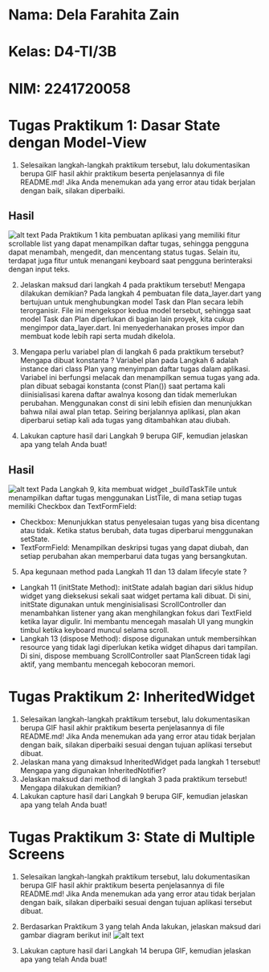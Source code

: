 # Nama: Dela Farahita Zain
# Kelas: D4-TI/3B
# NIM: 2241720058

# Tugas Praktikum 1: Dasar State dengan Model-View
1. Selesaikan langkah-langkah praktikum tersebut, lalu dokumentasikan berupa GIF hasil akhir praktikum beserta penjelasannya di file README.md! Jika Anda menemukan ada yang error atau tidak berjalan dengan baik, silakan diperbaiki.
## Hasil
![alt text](images/TugasPrak1-No1.gif)
Pada Praktikum 1 kita pembuatan aplikasi yang memiliki fitur scrollable list yang dapat menampilkan daftar tugas, sehingga pengguna dapat menambah, mengedit, dan mencentang status tugas. Selain itu, terdapat juga fitur untuk menangani keyboard saat pengguna berinteraksi dengan input teks.

2. Jelaskan maksud dari langkah 4 pada praktikum tersebut! Mengapa dilakukan demikian?
Pada langkah 4 pembuatan file data_layer.dart yang bertujuan untuk menghubungkan model Task dan Plan secara lebih terorganisir. File ini mengekspor kedua model tersebut, sehingga saat model Task dan Plan diperlukan di bagian lain proyek, kita cukup mengimpor data_layer.dart. Ini menyederhanakan proses impor dan membuat kode lebih rapi serta mudah dikelola.

3. Mengapa perlu variabel plan di langkah 6 pada praktikum tersebut? Mengapa dibuat konstanta ?
Variabel plan pada Langkah 6 adalah instance dari class Plan yang menyimpan daftar tugas dalam aplikasi. Variabel ini berfungsi melacak dan menampilkan semua tugas yang ada. plan dibuat sebagai konstanta (const Plan()) saat pertama kali diinisialisasi karena daftar awalnya kosong dan tidak memerlukan perubahan. Menggunakan const di sini lebih efisien dan menunjukkan bahwa nilai awal plan tetap. Seiring berjalannya aplikasi, plan akan diperbarui setiap kali ada tugas yang ditambahkan atau diubah.

4. Lakukan capture hasil dari Langkah 9 berupa GIF, kemudian jelaskan apa yang telah Anda buat!
## Hasil
![alt text](images/TugasPrak1-No4.gif)
Pada Langkah 9, kita membuat widget _buildTaskTile untuk menampilkan daftar tugas menggunakan ListTile, di mana setiap tugas memiliki Checkbox dan TextFormField:
- Checkbox: Menunjukkan status penyelesaian tugas yang bisa dicentang atau tidak. Ketika status berubah, data tugas diperbarui menggunakan setState.
- TextFormField: Menampilkan deskripsi tugas yang dapat diubah, dan setiap perubahan akan memperbarui data tugas yang bersangkutan.

5. Apa kegunaan method pada Langkah 11 dan 13 dalam lifecyle state ?
- Langkah 11 (initState Method):
initState adalah bagian dari siklus hidup widget yang dieksekusi sekali saat widget pertama kali dibuat. Di sini, initState digunakan untuk menginisialisasi ScrollController dan menambahkan listener yang akan menghilangkan fokus dari TextField ketika layar digulir. Ini membantu mencegah masalah UI yang mungkin timbul ketika keyboard muncul selama scroll.
- Langkah 13 (dispose Method):
dispose digunakan untuk membersihkan resource yang tidak lagi diperlukan ketika widget dihapus dari tampilan. Di sini, dispose membuang ScrollController saat PlanScreen tidak lagi aktif, yang membantu mencegah kebocoran memori.

# Tugas Praktikum 2: InheritedWidget
1. Selesaikan langkah-langkah praktikum tersebut, lalu dokumentasikan berupa GIF hasil akhir praktikum beserta penjelasannya di file README.md! Jika Anda menemukan ada yang error atau tidak berjalan dengan baik, silakan diperbaiki sesuai dengan tujuan aplikasi tersebut dibuat.
2. Jelaskan mana yang dimaksud InheritedWidget pada langkah 1 tersebut! Mengapa yang digunakan InheritedNotifier?
3. Jelaskan maksud dari method di langkah 3 pada praktikum tersebut! Mengapa dilakukan demikian?
4. Lakukan capture hasil dari Langkah 9 berupa GIF, kemudian jelaskan apa yang telah Anda buat!

# Tugas Praktikum 3: State di Multiple Screens
1. Selesaikan langkah-langkah praktikum tersebut, lalu dokumentasikan berupa GIF hasil akhir praktikum beserta penjelasannya di file README.md! Jika Anda menemukan ada yang error atau tidak berjalan dengan baik, silakan diperbaiki sesuai dengan tujuan aplikasi tersebut dibuat.
2. Berdasarkan Praktikum 3 yang telah Anda lakukan, jelaskan maksud dari gambar diagram berikut ini!
![alt text](images/TugasPrak3-No2.png)

3. Lakukan capture hasil dari Langkah 14 berupa GIF, kemudian jelaskan apa yang telah Anda buat!